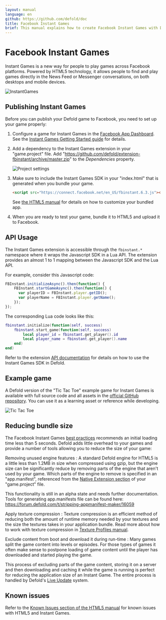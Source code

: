 ```yaml
---
layout: manual
language: en
github: https://github.com/defold/doc
title: Facebook Instant Games
brief: This manual explains how to create Facebook Instant Games with Defold.
---
```


# Facebook Instant Games

Instant Games is a new way for people to play games across Facebook platforms. Powered by HTML5 technology, it allows people to find and play games directly in the News Feed or Messenger conversations, on both desktops and mobile devices.

![InstantGames](../images/instant-games/instantgames.png)

## Publishing Instant Games

Before you can publish your Defold game to Facebook, you need to set up your game properly:

1. Configure a game for Instant Games in the [Facebook App Dashboard](https://developers.facebook.com/apps). See the [Instant Games Getting Started guide](https://developers.facebook.com/docs/games/instant-games/getting-started/game-setup) for details.

2. Add a dependency to the Instant Games extension in your "game.project" file. Add "https://github.com/defold/extension-fbinstant/archive/master.zip" to the *Dependencies* property.

   ![Project settings](../images/instant-games/game_project.png)

3. Make sure to include the Instant Games SDK in your "index.html" that is generated when you bundle your game.

   ```html
   <script src="https://connect.facebook.net/en_US/fbinstant.6.3.js"></script>
   ```

   See [the HTML5 manual](/manuals/html5/#customizing-html5-bundle) for details on how to customize your bundled app.

4. When you are ready to test your game, bundle it to HTML5 and upload it to Facebook.

## API Usage

The Instant Games extension is accessible through the `fbinstant.*` namespace where it wraps the Javascript SDK in a Lua API. The extension provides an almost 1 to 1 mapping between the Javascript SDK and the Lua API.

For example, consider this Javascript code:

```javascript
FBInstant.initializeAsync().then(function() {
    FBInstant.startGameAsync().then(function() {
      var playerID = FBInstant.player.getID();
      var playerName = FBInstant.player.getName();
    });
});
```

The corresponding Lua code looks like this:

```lua
fbinstant.initialize(function(self, success)
    fbinstant.start_game(function(self, success)
        local player_id = fbinstant.get_player().id
        local player_name = fbinstant.get_player().name
    end)
end)
```

Refer to the extension [API documentation](https://github.com/defold/extension-fbinstant/blob/master/README.md) for details on how to use the Instant Games SDK in Defold.

## Example game

A Defold version of the "Tic Tac Toe" example game for Instant Games is available with full source code and all assets in the [official GitHub repository](https://github.com/defold/extension-fbinstant). You can use it as a learning asset or reference while developing.

![Tic Tac Toe](../images/instant-games/tictactoe.png)

## Reducing bundle size

The Facebook Instant Games [best practices](https://developers.facebook.com/docs/games/instant-games/best-practices) recommends an initial loading time less than 5 seconds. Defold adds little overhead to your games and provide a number of tools allowing you to reduce the size of your game:

Removing unused engine features
: A standard Defold engine for HTML5 is a little less than 1.2MB in size when compressed using gzip, but the engine size can be significantly reduce by removing parts of the engine that aren't used by your game. Which parts of the engine to remove is specified in an "app.manifest", referenced from the [Native Extension section](/manuals/project-settings/#native-extension) of your "game.project" file.

  This functionality is still in an alpha state and needs further documentation. Tools for generating app.manifests file can be found here: https://forum.defold.com/t/stripping-appmanifest-maker/16059

Apply texture compression
: Texture compression is an efficient method of reducing both the amount of runtime memory needed by your textures and the size the textures takes in your application bundle. Read more about how to work with texture compression in [Texture Profiles manual](/manuals/texture-profiles/).

Exclude content from boot and download it during run-time
: Many games split the game content into levels or episodes. For those types of games it often make sense to postpone loading of game content until the player has downloaded and started playing the game.

This process of excluding parts of the game content, storing it on a server and then downloading and caching it while the game is running is perfect for reducing the application size of an Instant Game. The entire process is handled by Defold's [Live Update](/manuals/live-update/) system.

## Known issues

Refer to the [Known Issues section of the HTML5 manual](/manuals/html5/#known-issues-and-limitations) for known issues with HTML5 and Instant Games.
